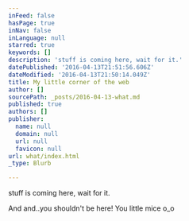 ```yaml
---
inFeed: false
hasPage: true
inNav: false
inLanguage: null
starred: true
keywords: []
description: 'stuff is coming here, wait for it.'
datePublished: '2016-04-13T21:51:56.606Z'
dateModified: '2016-04-13T21:50:14.049Z'
title: My little corner of the web
author: []
sourcePath: _posts/2016-04-13-what.md
published: true
authors: []
publisher:
  name: null
  domain: null
  url: null
  favicon: null
url: what/index.html
_type: Blurb

---
```

stuff is coming here, wait for it.

And and..you shouldn't be here! You little mice o\_o